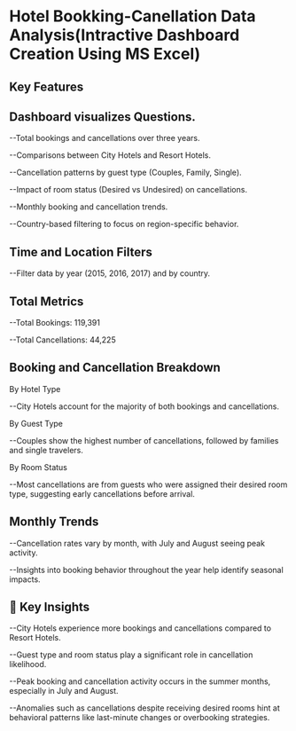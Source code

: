 # Hotel Bookking-Canellation Data Analysis(Intractive Dashboard Creation Using MS Excel)

## Key Features

## Dashboard visualizes Questions.

--Total bookings and cancellations over three years.

--Comparisons between City Hotels and Resort Hotels.

--Cancellation patterns by guest type (Couples, Family, Single).

--Impact of room status (Desired vs Undesired) on cancellations.

--Monthly booking and cancellation trends.

--Country-based filtering to focus on region-specific behavior.

## Time and Location Filters

--Filter data by year (2015, 2016, 2017) and by country.

## Total Metrics

--Total Bookings: 119,391

--Total Cancellations: 44,225

## Booking and Cancellation Breakdown

By Hotel Type

--City Hotels account for the majority of both bookings and cancellations.

By Guest Type

--Couples show the highest number of cancellations, followed by families and single travelers.

By Room Status

--Most cancellations are from guests who were assigned their desired room type, suggesting early cancellations before arrival.

## Monthly Trends

--Cancellation rates vary by month, with July and August seeing peak activity.

--Insights into booking behavior throughout the year help identify seasonal impacts.

## 🎯 Key Insights
--City Hotels experience more bookings and cancellations compared to Resort Hotels.

--Guest type and room status play a significant role in cancellation likelihood.

--Peak booking and cancellation activity occurs in the summer months, especially in July and August.

--Anomalies such as cancellations despite receiving desired rooms hint at behavioral patterns like last-minute changes or overbooking strategies.
